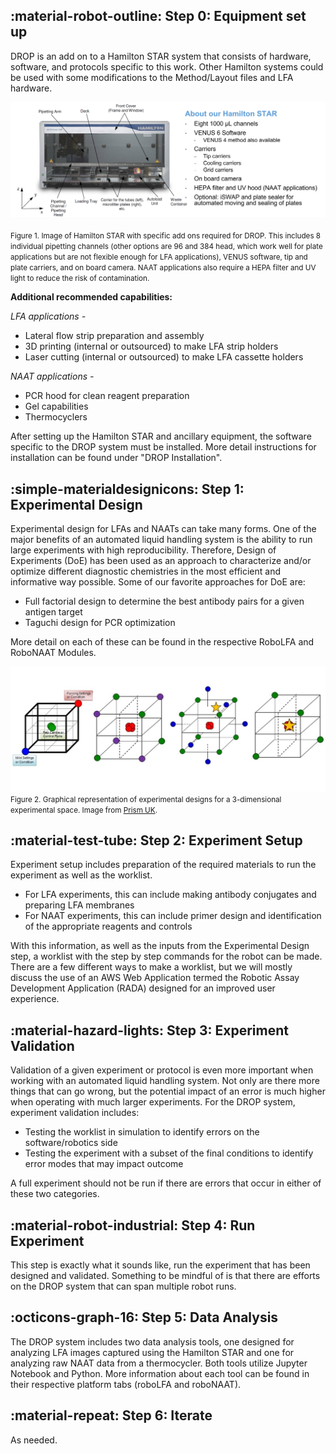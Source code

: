
## :material-robot-outline:  **Step 0: Equipment set up**

DROP is an add on to a Hamilton STAR system that consists of hardware, software, and protocols specific to this work. Other Hamilton systems could be used with some modifications to the Method/Layout files and LFA hardware. 

![DROP STAR](./images/DROP%20system%20overview.png) <br> <br>
<small>Figure 1. Image of Hamilton STAR with specific add ons required for DROP. This includes 8 individual pipetting channels (other options are 96 and 384 head, which work well for plate applications but are not flexible enough for LFA applications), VENUS software, tip and plate carriers, and on board camera. NAAT applications also require a HEPA filter and UV light to reduce the risk of contamination. </small>

**Additional recommended capabilities:**

*LFA applications -*

+ Lateral flow strip preparation and assembly 
+ 3D printing (internal or outsourced) to make LFA strip holders 
+ Laser cutting (internal or outsourced) to make LFA cassette holders 

*NAAT applications -*

+ PCR hood for clean reagent preparation 
+ Gel capabilities 
+ Thermocyclers 

After setting up the Hamilton STAR and ancillary equipment, the software specific to the DROP system must be installed. More detail instructions for installation can be found under "DROP Installation". 

## :simple-materialdesignicons: **Step 1: Experimental Design**

Experimental design for LFAs and NAATs can take many forms. One of the major benefits of an automated liquid handling system is the ability to run large experiments with high reproducibility. Therefore, Design of Experiments (DoE) has been used as an approach to characterize and/or optimize different diagnostic chemistries in the most efficient and informative way possible. Some of our favorite approaches for DoE are:

+ Full factorial design to determine the best antibody pairs for a given antigen target 
+ Taguchi design for PCR optimization 

More detail on each of these can be found in the respective RoboLFA and RoboNAAT Modules. 

![DROP DOE](./images/DOE_example.jpg) <br>
<small>Figure 2. Graphical representation of experimental designs for a 3-dimensional experimental space. Image from [Prism UK](https://prismtc.co.uk/resources/blogs-and-articles/the-sequential-nature-of-classical-design-of-experiments).  </small>

## :material-test-tube: **Step 2: Experiment Setup**

Experiment setup includes preparation of the required materials to run the experiment as well as the worklist. 

+ For LFA experiments, this can include making antibody conjugates and preparing LFA membranes
+ For NAAT experiments, this can include primer design and identification of the appropriate reagents and controls 

With this information, as well as the inputs from the Experimental Design step, a worklist with the step by step commands for the robot can be made. There are a few different ways to make a worklist, but we will mostly discuss the use of an AWS Web Application termed the Robotic Assay Development Application (RADA) designed for an improved user experience. 

## :material-hazard-lights: **Step 3: Experiment Validation**

Validation of a given experiment or protocol is even more important when working with an automated liquid handling system. Not only are there more things that can go wrong, but the potential impact of an error is much higher when operating with much larger experiments. For the DROP system, experiment validation includes:

+ Testing the worklist in simulation to identify errors on the software/robotics side
+ Testing the experiment with a subset of the final conditions to identify error modes that may impact outcome 

A full experiment should not be run if there are errors that occur in either of these two categories. 

## :material-robot-industrial: **Step 4: Run Experiment**

This step is exactly what it sounds like, run the experiment that has been designed and validated. Something to be mindful of is that there are efforts on the DROP system that can span multiple robot runs. 

## :octicons-graph-16: **Step 5: Data Analysis**

The DROP system includes two data analysis tools, one designed for analyzing LFA images captured using the Hamilton STAR and one for analyzing raw NAAT data from a thermocycler. Both tools utilize Jupyter Notebook and Python. More information about each tool can be found in their respective platform tabs (roboLFA and roboNAAT). 

## :material-repeat: **Step 6: Iterate**

As needed.


